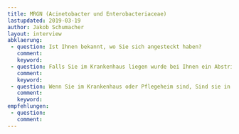 ```yaml
---
title: MRGN (Acinetobacter und Enterobacteriaceae)
lastupdated: 2019-03-19
author: Jakob Schumacher
layout: interview
abklaerung:
 - question: Ist Ihnen bekannt, wo Sie sich angesteckt haben?
   comment:
   keyword:
 - question: Falls Sie im Krankenhaus liegen wurde bei Ihnen ein Abstrich bei der Aufnahme gemacht?
   comment:
   keyword:
 - question: Wenn Sie im Krankenhaus oder Pflegeheim sind, Sind sie in einem Einzelzimmer oder haben die Leute im gleichen Zimmer den gleichen Erreger?
   comment:
   keyword:
empfehlungen:
 - question:
   comment:
---
```

